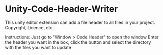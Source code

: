 # Unity-Code-Header-Writer
This unity editor extension can add a file header to all files in your project. Copyright, Licence, etc.. 

Instructions:
Just go to "Window > Code Header" to open the window
Enter the header you want in the box, click the button and select the directory with the files you want to update
